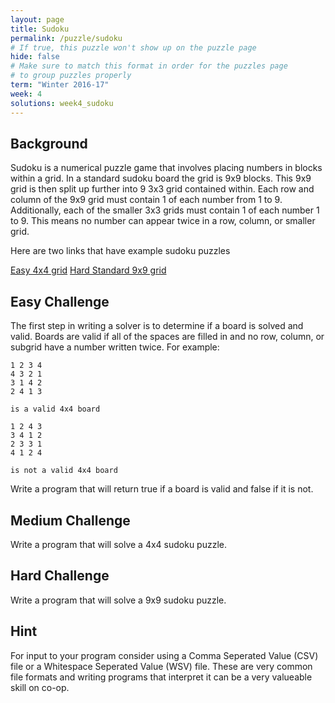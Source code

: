 ```yaml
---
layout: page
title: Sudoku
permalink: /puzzle/sudoku
# If true, this puzzle won't show up on the puzzle page
hide: false
# Make sure to match this format in order for the puzzles page
# to group puzzles properly
term: "Winter 2016-17"
week: 4
solutions: week4_sudoku
---
```


## Background

Sudoku is a numerical puzzle game that involves placing numbers in blocks within a grid. In a
standard sudoku board the grid is 9x9 blocks. This 9x9 grid is then split up further into 9 3x3
grid contained within. Each row and column of the 9x9 grid must contain 1 of each number from 1 to 9.
Additionally, each of the smaller 3x3 grids must contain 1 of each number 1 to 9. This means no number
can appear twice in a row, column, or smaller grid.

Here are two links that have example sudoku puzzles

[Easy 4x4 grid](http://1sudoku.com/play/sudoku-kids-free/sudoku-4x4/)
[Hard Standard 9x9 grid](http://1sudoku.com/play/sudoku-free-online/)

## Easy Challenge

The first step in writing a solver is to determine if a board is
solved and valid. Boards are valid if all of the spaces are filled in and
no row, column, or subgrid have a number written twice. For example:

```
1 2 3 4
4 3 2 1
3 1 4 2
2 4 1 3

is a valid 4x4 board

1 2 4 3
3 4 1 2
2 3 3 1
4 1 2 4

is not a valid 4x4 board
```

Write a program that will return true if a board is valid and false if it is not.

## Medium Challenge

Write a program that will solve a 4x4 sudoku puzzle.

## Hard Challenge

Write a program that will solve a 9x9 sudoku puzzle.


## Hint

For input to your program consider using a Comma Seperated Value (CSV) file or a
Whitespace Seperated Value (WSV) file. These are very common file formats and
writing programs that interpret it can be a very valueable skill on co-op.
